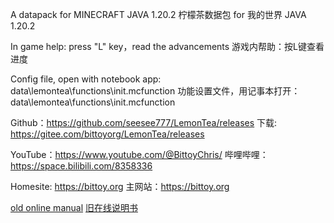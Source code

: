 A datapack for MINECRAFT JAVA 1.20.2 
柠檬茶数据包 for 我的世界 JAVA 1.20.2 

In game help: press "L" key，read the advancements
游戏内帮助：按L键查看进度

Config file, open with notebook app: data\lemontea\functions\init.mcfunction
功能设置文件，用记事本打开：data\lemontea\functions\init.mcfunction

Github：https://github.com/seesee777/LemonTea/releases
下载: https://gitee.com/bittoyorg/LemonTea/releases

YouTube：https://www.youtube.com/@BittoyChris/
哔哩哔哩：https://space.bilibili.com/8358336

Homesite: https://bittoy.org
主网站：https://bittoy.org

[old online manual](https://docs.bittoy.org)
[旧在线说明书](https://docz.bittoy.org)


